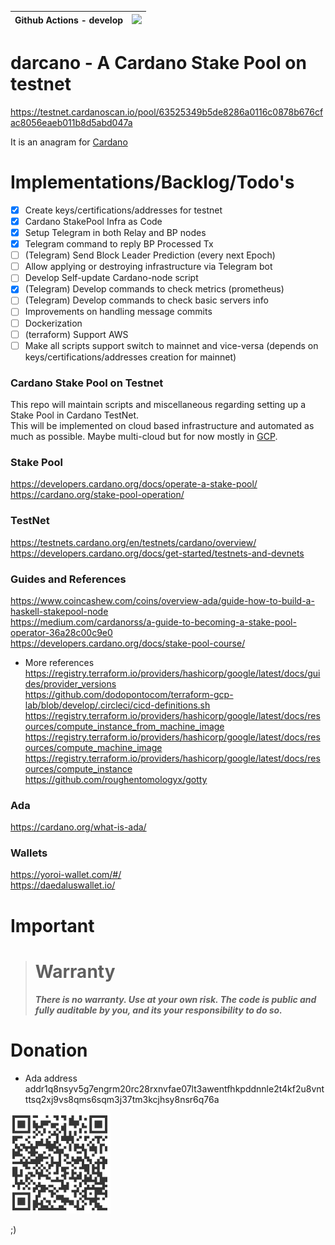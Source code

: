 Github Actions - develop | [![](https://github.com/dodopontocom/darcano/actions/workflows/testnet.yml/badge.svg?branch=terraforming)](https://github.com/dodopontocom/darcano/actions/workflows/testnet.yml) |
--- | --- |

# darcano - A Cardano Stake Pool on testnet  
https://testnet.cardanoscan.io/pool/63525349b5de8286a0116c0878b676cfac8056eaeb011b8d5abd047a  

It is an anagram for [Cardano](https://developers.cardano.org/)  

# Implementations/Backlog/Todo's

- [x] Create keys/certifications/addresses for testnet
- [x] Cardano StakePool Infra as Code  
- [x] Setup Telegram in both Relay and BP nodes    
- [x] Telegram command to reply BP Processed Tx  
- [ ] (Telegram) Send Block Leader Prediction (every next Epoch)  
- [ ] Allow applying or destroying infrastructure via Telegram bot
- [ ] Develop Self-update Cardano-node script  
- [x] (Telegram) Develop commands to check metrics (prometheus)  
- [ ] (Telegram) Develop commands to check basic servers info  
- [ ] Improvements on handling message commits  
- [ ] Dockerization  
- [ ] (terraform) Support AWS  
- [ ] Make all scripts support switch to mainnet and vice-versa (depends on keys/certifications/addresses creation for mainnet)  

### Cardano Stake Pool on Testnet
This repo will maintain scripts and miscellaneous regarding setting up a Stake Pool in Cardano TestNet.  
This will be implemented on cloud based infrastructure and automated as much as possible. Maybe multi-cloud but for now mostly in [GCP](https://cloud.google.com/products).

### Stake Pool
https://developers.cardano.org/docs/operate-a-stake-pool/  
https://cardano.org/stake-pool-operation/

### TestNet
https://testnets.cardano.org/en/testnets/cardano/overview/  
https://developers.cardano.org/docs/get-started/testnets-and-devnets

### Guides and References
https://www.coincashew.com/coins/overview-ada/guide-how-to-build-a-haskell-stakepool-node  
https://medium.com/cardanorss/a-guide-to-becoming-a-stake-pool-operator-36a28c00c9e0  
https://developers.cardano.org/docs/stake-pool-course/

- More references  
https://registry.terraform.io/providers/hashicorp/google/latest/docs/guides/provider_versions  
https://github.com/dodopontocom/terraform-gcp-lab/blob/develop/.circleci/cicd-definitions.sh  
https://registry.terraform.io/providers/hashicorp/google/latest/docs/resources/compute_instance_from_machine_image  
https://registry.terraform.io/providers/hashicorp/google/latest/docs/resources/compute_machine_image  
https://registry.terraform.io/providers/hashicorp/google/latest/docs/resources/compute_instance  
https://github.com/roughentomologyx/gotty

### Ada
https://cardano.org/what-is-ada/

### Wallets
https://yoroi-wallet.com/#/  
https://daedaluswallet.io/

# Important
> # Warranty
> ***There is no warranty. Use at your own risk. The code is public and fully auditable by you, and its your responsibility to do so.***

# Donation
- Ada address  
addr1q8nsyv5g7engrm20rc28rxnvfae07lt3awentfhkpddnnle2t4kf2u8vntttsq2xj9vs8qms6sqm3j37tm3kcjhsy8nsr6q76a

![image](ada_my_address.png)

;)
